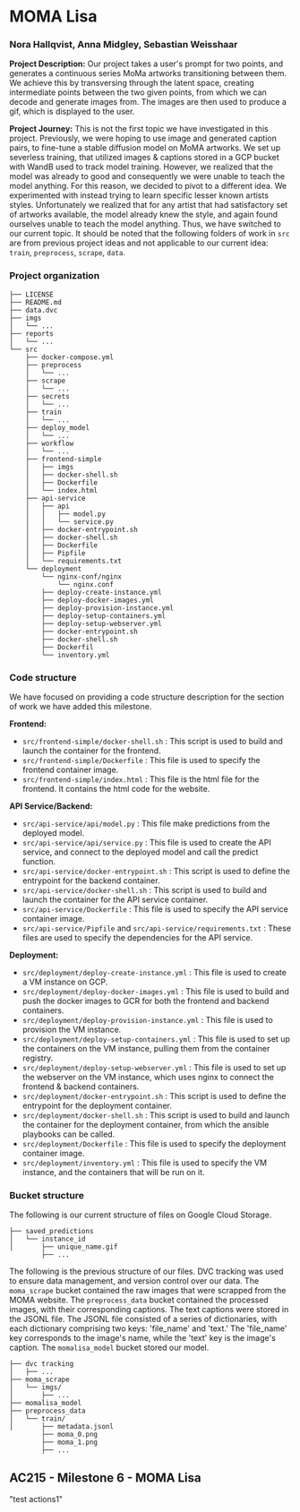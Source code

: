 # MOMA Lisa
### Nora Hallqvist, Anna Midgley, Sebastian Weisshaar

**Project Description:**
Our project takes a user's prompt for two points, and generates a continuous series MoMa artworks transitioning between them.
We achieve this by transversing through the latent space, creating intermediate points between the two given points, from which we can decode 
and generate images from. The images are then used to produce a gif, which is displayed to the user.

**Project Journey:**
This is not the first topic we have investigated in this project. Previously, we were hoping to use image and generated caption pairs, to fine-tune a stable diffusion model on MoMA artworks. We set up severless training, that utilized images & captions stored in a GCP bucket with WandB used to track
model training. However, we realized that the model was already to good and consequently we were unable to teach the model anything. For this reason, we decided to pivot to a different idea. We experimented with instead trying to learn specific lesser known artists styles. Unfortunately we realized that for any artist that had satisfactory set of artworks available, the model already knew the style, and again found ourselves unable to teach the model anything. Thus, we have switched to our current topic. It should be noted that the following folders of work in `src` are from previous project
ideas and not applicable to our current idea: `train`, `preprocess`, `scrape`, `data`. 

### Project organization 

    ├── LICENSE
    ├── README.md
    ├── data.dvc
    ├── imgs
    │   └── ...
    ├── reports
    │   └── ...
    └── src
        ├── docker-compose.yml
        ├── preprocess
        │   └── ...
        ├── scrape
        │   └── ...
        ├── secrets
        │   └── ...
        ├── train
        │   └── ...
        ├── deploy_model
        │   └── ...
        ├── workflow
        │   └── ...
        ├── frontend-simple
        │   ├── imgs
        │   ├── docker-shell.sh
        │   ├── Dockerfile
        │   └── index.html
        ├── api-service
        │   ├── api
        │   │   ├── model.py
        │   │   └── service.py
        │   ├── docker-entrypoint.sh
        │   ├── docker-shell.sh
        │   ├── Dockerfile
        │   ├── Pipfile
        │   └── requirements.txt
        └── deployment
            └── nginx-conf/nginx
                └── nginx.conf
            ├── deploy-create-instance.yml
            ├── deploy-docker-images.yml
            ├── deploy-provision-instance.yml
            ├── deploy-setup-containers.yml
            ├── deploy-setup-webserver.yml
            ├── docker-entrypoint.sh 
            ├── docker-shell.sh
            ├── Dockerfil
            └── inventory.yml

### Code structure
We have focused on providing a code structure description for the section of work we have added this milestone.

**Frontend:**
* `src/frontend-simple/docker-shell.sh` : This script is used to build and launch the container for the frontend.
* `src/frontend-simple/Dockerfile` : This file is used to specify the frontend container image.
* `src/frontend-simple/index.html` : This file is the html file for the frontend. It contains the html code for the website.

**API Service/Backend:**
* `src/api-service/api/model.py` : This file make predictions from the deployed model.
* `src/api-service/api/service.py` : This file is used to create the API service, and connect to the deployed model and call the predict function.
* `src/api-service/docker-entrypoint.sh` : This script is used to define the entrypoint for the backend container.
* `src/api-service/docker-shell.sh` : This script is used to build and launch the container for the API service container.
* `src/api-service/Dockerfile` : This file is used to specify the API service container image.
* `src/api-service/Pipfile` and `src/api-service/requirements.txt` : These files are used to specify the dependencies for the API service.

**Deployment:**
* `src/deployment/deploy-create-instance.yml` : This file is used to create a VM instance on GCP.
* `src/deployment/deploy-docker-images.yml` : This file is used to build and push the docker images to GCR for both the frontend and backend containers.
* `src/deployment/deploy-provision-instance.yml` : This file is used to provision the VM instance.
* `src/deployment/deploy-setup-containers.yml` : This file is used to set up the containers on the VM instance, pulling them from the container registry.
* `src/deployment/deploy-setup-webserver.yml` : This file is used to set up the webserver on the VM instance, which uses nginx to connect the frontend & backend containers.
* `src/deployment/docker-entrypoint.sh` : This script is used to define the entrypoint for the deployment container.
* `src/deployment/docker-shell.sh` : This script is used to build and launch the container for the deployment container, from which the ansible playbooks can be called.
* `src/deployment/Dockerfile` : This file is used to specify the deployment container image.
* `src/deployment/inventory.yml` : This file is used to specify the VM instance, and the containers that will be run on it.

### Bucket structure 
The following is our current structure of files on Google Cloud Storage.

    ├── saved_predictions
    │   └── instance_id
    │       ├── unique_name.gif
            ├── ...

The following is the previous structure of our files. DVC tracking was used to ensure data management, and version control over our data. The `moma_scrape` bucket contained the raw images that were scrapped from the MOMA website. 
The `preprocess_data` bucket contained the processed images, with their corresponding captions. The text captions were stored in the JSONL file. The JSONL file consisted of a series of dictionaries, with each dictionary comprising two  keys: 'file_name' and 'text.' The 'file_name' key corresponds to the image's name, while the 'text' key is the image's caption. The `momalisa_model` bucket stored our model. 

    ├── dvc tracking
    │   ├── ...
    ├── moma_scrape
    │   └── imgs/
    │       ├── ...
    ├── momalisa_model
    ├── preprocess_data
    │   └── train/
    │       ├── metadata.jsonl
            ├── moma_0.png
            ├── moma_1.png
            ├── ...
        

## AC215 - Milestone 6 - MOMA Lisa
"test actions1"